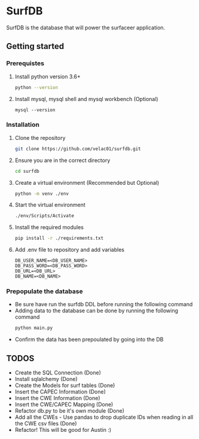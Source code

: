 # SurfDB
SurfDB is the database that will power the surfaceer application.

## Getting started 

### Prerequistes  
1. Install python version 3.6+
    ```sh
    python --version
    ```
2. Install mysql, mysql shell and mysql workbench (Optional)
    ```
    mysql --version 
    ```

### Installation 
1. Clone the repository 
    ```sh 
    git clone https://github.com/velac01/surfdb.git
    ```
2. Ensure you are in the correct directory 
    ```sh
    cd surfdb
    ```
2. Create a virtual environment (Recommended but Optional) 
    ```sh
    python -m venv ./env
    ```
3. Start the virtual environment 
    ```sh
    ./env/Scripts/Activate
    ```
4. Install the required modules 
    ```sh
    pip install -r ./requirements.txt
    ```
5. Add .env file to repository and add variables 
    ```dosini
    DB_USER_NAME=<DB_USER_NAME>
    DB_PASS_WORD=<DB_PASS_WORD>
    DB_URL=<DB_URL>
    DB_NAME=<DB_NAME>
    ```
### Prepopulate the database 
- Be sure have run the surfdb DDL before running the following command
- Adding data to the database can be done by running the following command 
    ```sh
    python main.py
    ```
- Confirm the data has been prepoulated by going into the DB

## TODOS
- Create the SQL Connection (Done)
- Install sqlalchemy (Done)
- Create the Models for surf tables (Done) 
- Insert the CAPEC Information (Done)
- Insert the CWE Information (Done)
- Insert the CWE/CAPEC Mapping (Done)
- Refactor db.py to be it's own module (Done)
- Add all the CWEs - Use pandas to drop duplicate IDs when reading in all the CWE csv files (Done)
- Refactor! This will be good for Austin :) 
